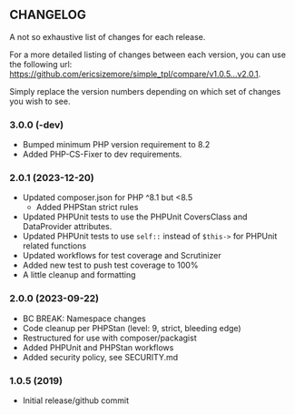 ## CHANGELOG
A not so exhaustive list of changes for each release.

For a more detailed listing of changes between each version, 
you can use the following url: https://github.com/ericsizemore/simple_tpl/compare/v1.0.5...v2.0.1. 

Simply replace the version numbers depending on which set of changes you wish to see.

### 3.0.0 (-dev)
  * Bumped minimum PHP version requirement to 8.2
  * Added PHP-CS-Fixer to dev requirements.

### 2.0.1 (2023-12-20)
  * Updated composer.json for PHP ^8.1 but <8.5
    * Added PHPStan strict rules
  * Updated PHPUnit tests to use the PHPUnit CoversClass and DataProvider attributes.
  * Updated PHPUnit tests to use `self::` instead of `$this->` for PHPUnit related functions
  * Updated workflows for test coverage and Scrutinizer
  * Added new test to push test coverage to 100%
  * A little cleanup and formatting

### 2.0.0 (2023-09-22)
  * BC BREAK: Namespace changes
  * Code cleanup per PHPStan (level: 9, strict, bleeding edge)
  * Restructured for use with composer/packagist
  * Added PHPUnit and PHPStan workflows
  * Added security policy, see SECURITY.md

### 1.0.5 (2019)

  * Initial release/github commit
